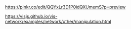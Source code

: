 


https://plnkr.co/edit/QQYxLr3D1P0idQXUmemS?p=preview

https://visjs.github.io/vis-network/examples/network/other/manipulation.html
